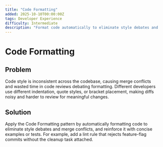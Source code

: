 ```yaml
---
title: "Code Formatting"
added: 2025-10-10T00:00:00Z
tags: Developer Experience
difficulty: Intermediate
description: "Format code automatically to eliminate style debates and merge conflicts."
---
```

# Code Formatting

## Problem

Code style is inconsistent across the codebase, causing merge conflicts and wasted time in code reviews debating formatting. Different developers use different indentation, quote styles, or bracket placement, making diffs noisy and harder to review for meaningful changes.

## Solution

Apply the Code Formatting pattern by automatically formatting code to eliminate style debates and merge conflicts, and reinforce it with concise examples or tests. For example, add a lint rule that rejects feature-flag commits without the cleanup task attached.
